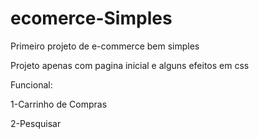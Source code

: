 # ecomerce-Simples
Primeiro projeto de e-commerce bem simples

Projeto apenas com pagina inicial e alguns efeitos em css

Funcional: 

1-Carrinho de Compras

2-Pesquisar
